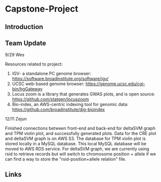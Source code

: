 # Capstone-Project

## Introduction


## Team Update

9/29 Wes

Resources related to project:
1. IGV- a standalone PC genome
 browser:
https://software.broadinstitute.org/software/igv/
2. UCSC web-based genome
 browser:
https://genome.ucsc.edu/cgi-bin/hgGateway
3. Locus zoom is a library
 that generates GWAS plots, and is open source:
https://github.com/statgen/locuszoom
4. Bio-index, an AWS-centric
 indexing tool for genomic data:
https://github.com/broadinstitute/dig-bioindex


12/11 Zejun

Finished connections between front-end and back-end for deltaSVM graph and TPM violin plot, and successfully generated plots.
Data for the CRE plot and deltaSVM graph is on AWS S3.
The database for TPM violin plot is stored locally in a MySQL database.
This local MySQL database will be moved to AWS RDS service.
For deltaSVM graph, we are currently using rsid to retrieve records but will switch to chromosome position + allele if we can find a way to store the "rsid-position+allele relation" file. 



## Links
